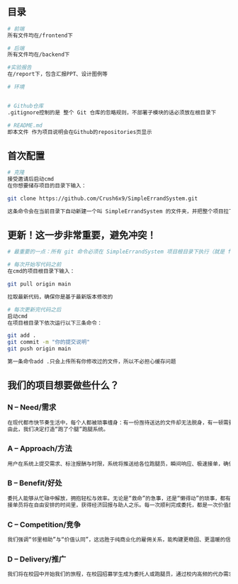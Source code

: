 ## 目录

```bash
# 前端
所有文件均在/frontend下

# 后端
所有文件均在/backend下

#实验报告
在/report下，包含汇报PPT、设计图例等

# 环境


# Github仓库
.gitignore控制的是 整个 Git 仓库的忽略规则，不部署子模块的话必须放在根目录下

# README.md
即本文件 作为项目说明会在Github的repositories页显示
```

## 首次配置

```bash
# 克隆
接受邀请后启动cmd
在你想要储存项目的目录下输入：

git clone https://github.com/Crush6x9/SimpleErrandSystem.git

这条命令会在当前目录下自动新建一个叫 SimpleErrandSystem 的文件夹，并把整个项目拉下来

```

## 更新！这一步非常重要，避免冲突！

```bash
# 最重要的一点：所有 git 命令必须在 SimpleErrandSystem 项目根目录下执行（就是 frontend 和 backend 的父目录）

# 每次开始写代码之前
在cmd的项目根目录下输入：

git pull origin main

拉取最新代码，确保你是基于最新版本修改的

# 每次更新完代码之后
启动cmd
在项目根目录下依次运行以下三条命令：

git add .
git commit -m "你的提交说明"
git push origin main

第一条命令add .只会上传所有你修改过的文件，所以不必担心缓存问题
```

## 我们的项目想要做些什么？

### N – Need/需求
```bash
在现代都市快节奏生活中，每个人都被琐事缠身：有一份亟待送达的文件却无法脱身，有一顿需要采购食材的晚餐却无心……“没空”与“急需”的冲突，正制造着无数个体的“时间困境”；“有时间”却“没精力”的矛盾，也使得一些人不愿在一些事情上花费心思。与此同时，也有一群充满活力的人，他们希望利用碎片时间，为自己与他人创造价值。市场渴求一个能极速解决问题，也能让邻里相熟、让人与人温暖连接的解决方案。
由此，我们决定打造“跑了个腿”跑腿系统。
```

### A – Approach/方法
```bash
用户在系统上提交需求、标注报酬与时限，系统将推送给各位跑腿员，瞬间响应、极速接单，确保每个委托都像按下了快进键。完成任务后，用户和跑腿员可以互相打分评价，以赞赏温暖人心。
```

### B – Benefit/好处
```bash
委托人能够从忙碌中解放，拥抱轻松与效率。无论是“救命”的急事，还是“懒得动”的琐事，都有人积极响应，飞奔而至。
接单员将在自由安排的时间里，获得经济回报与助人之乐。每一次顺利完成委托，都是一次价值的实现，积累的是信誉与社区的尊重。
```

### C – Competition/竞争
```bash
我们强调“邻里相助”与“价值认同”，这远胜于纯商业化的雇佣关系，能构建更稳固、更温暖的信任壁垒，建立深厚的社区互助文化。
```

### D – Delivery/推广
```bash
我们将在校园中开始我们的旅程，在校园招募学生成为委托人或跑腿员，通过校内高频的代办需求，一点点推广系统。
```